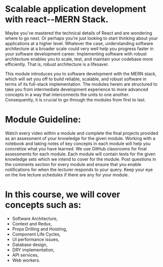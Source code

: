 # Scalable application development with react--MERN Stack.

Maybe you’ve mastered the technical details of React and are wondering where to go next. Or perhaps you’re just looking to start thinking about your applications at a higher level. Whatever the case, understanding software architecture at a broader scale could very well help you progress faster in your software development career. Implementing software with robust architecture enables you to scale, test, and maintain your codebase more efficiently. That is, robust architecture is a lifesaver.

This module introduces you to software development with the MERN stack, which will set you off to build reliable, scalable, and robust software in terms of its full-stack implementation. The modules herein are structured to take you from intermediate development experience to more advanced concepts in a way that interconnects the units to one another. Consequently, it is crucial to go through the modules from first to last. 

# Module Guideline:

Watch every video within a module and complete the final projects provided as an assessment of your knowledge for the given module.
Working with a notebook and taking notes of key concepts in each module will help you concretize what you have learned.
We use GitHub classrooms for final assessments for each module. Each module will contain tests for the given knowledge sets which we intend to cover for the module.
Post questions in the comments section for every module and ensure that you enable notifications for when the lecturer responds to your query.
Keep your eye on the live lecture schedules if there are any for your module.

# In this course, we will cover concepts such as:

- Software Architecture,
- Context and Redux,
- Props Drilling and Hoisting,
- Component Life Cycles,
- UI performance issues,
- Database design,
- DRY implementation,
- API services,
- Web workers.
